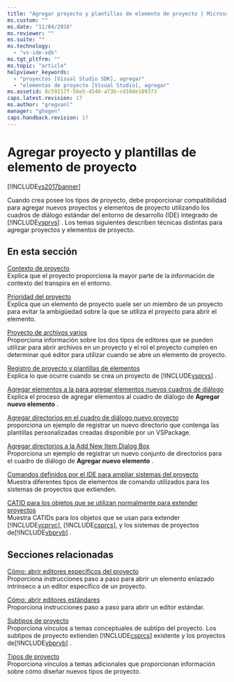 ```yaml
---
title: "Agregar proyecto y plantillas de elemento de proyecto | Microsoft Docs"
ms.custom: ""
ms.date: "11/04/2016"
ms.reviewer: ""
ms.suite: ""
ms.technology: 
  - "vs-ide-sdk"
ms.tgt_pltfrm: ""
ms.topic: "article"
helpviewer_keywords: 
  - "proyectos [Visual Studio SDK], agregar"
  - "elementos de proyecto [Visual Studio], agregar"
ms.assetid: 8c59217f-56e5-4540-a73b-cd10de189373
caps.latest.revision: 17
ms.author: "gregvanl"
manager: "ghogen"
caps.handback.revision: 17
---
```

# Agregar proyecto y plantillas de elemento de proyecto
[!INCLUDE[vs2017banner](../../code-quality/includes/vs2017banner.md)]

Cuando crea posee los tipos de proyecto, debe proporcionar compatibilidad para agregar nuevos proyectos y elementos de proyecto utilizando los cuadros de diálogo estándar del entorno de desarrollo \(IDE\) integrado de [!INCLUDE[vsprvs](../../code-quality/includes/vsprvs_md.md)] .  Los temas siguientes describen técnicas distintas para agregar proyectos y elementos de proyecto.  
  
## En esta sección  
 [Contexto de proyecto](../../extensibility/internals/project-context.md)  
 Explica que el proyecto proporciona la mayor parte de la información de contexto del transpira en el entorno.  
  
 [Prioridad del proyecto](../../extensibility/internals/project-priority.md)  
 Explica que un elemento de proyecto suele ser un miembro de un proyecto para evitar la ambigüedad sobre la que se utiliza el proyecto para abrir el elemento.  
  
 [Proyecto de archivos varios](../../extensibility/internals/miscellaneous-files-project.md)  
 Proporciona información sobre los dos tipos de editores que se pueden utilizar para abrir archivos en un proyecto y el rol el proyecto cumplen en determinar qué editor para utilizar cuando se abre un elemento de proyecto.  
  
 [Registro de proyecto y plantillas de elementos](../../extensibility/internals/registering-project-and-item-templates.md)  
 Explica lo que ocurre cuando se crea un proyecto de [!INCLUDE[vsprvs](../../code-quality/includes/vsprvs_md.md)] .  
  
 [Agregar elementos a la para agregar elementos nuevos cuadros de diálogo](../../extensibility/internals/adding-items-to-the-add-new-item-dialog-boxes.md)  
 Explica el proceso de agregar elementos al cuadro de diálogo de **Agregar nuevo elemento** .  
  
 [Agregar directorios en el cuadro de diálogo nuevo proyecto](../../extensibility/internals/adding-directories-to-the-new-project-dialog-box.md)  
 proporciona un ejemplo de registrar un nuevo directorio que contenga las plantillas personalizadas creadas disponible por un VSPackage.  
  
 [Agregar directorios a la Add New Item Dialog Box](../../extensibility/internals/adding-directories-to-the-add-new-item-dialog-box.md)  
 Proporciona un ejemplo de registrar un nuevo conjunto de directorios para el cuadro de diálogo de **Agregar nuevo elemento** .  
  
 [Comandos definidos por el IDE para ampliar sistemas del proyecto](../../extensibility/internals/ide-defined-commands-for-extending-project-systems.md)  
 Muestra diferentes tipos de elementos de comando utilizados para los sistemas de proyectos que extienden.  
  
 [CATID para los objetos que se utilizan normalmente para extender proyectos](../../extensibility/internals/catids-for-objects-that-are-typically-used-to-extend-projects.md)  
 Muestra CATIDs para los objetos que se usan para extender [!INCLUDE[vcprvc](../../code-quality/includes/vcprvc_md.md)], [!INCLUDE[csprcs](../../data-tools/includes/csprcs_md.md)], y los sistemas de proyectos de[!INCLUDE[vbprvb](../../code-quality/includes/vbprvb_md.md)] .  
  
## Secciones relacionadas  
 [Cómo: abrir editores específicos del proyecto](../../extensibility/how-to-open-project-specific-editors.md)  
 Proporciona instrucciones paso a paso para abrir un elemento enlazado intrínseco a un editor específico de un proyecto.  
  
 [Cómo: abrir editores estándares](../../extensibility/how-to-open-standard-editors.md)  
 Proporciona instrucciones paso a paso para abrir un editor estándar.  
  
 [Subtipos de proyecto](../../extensibility/internals/project-subtypes.md)  
 Proporciona vínculos a temas conceptuales de subtipo del proyecto.  Los subtipos de proyecto extienden [!INCLUDE[csprcs](../../data-tools/includes/csprcs_md.md)] existente y los proyectos de[!INCLUDE[vbprvb](../../code-quality/includes/vbprvb_md.md)] .  
  
 [Tipos de proyecto](../../extensibility/internals/project-types.md)  
 Proporciona vínculos a temas adicionales que proporcionan información sobre cómo diseñar nuevos tipos de proyecto.